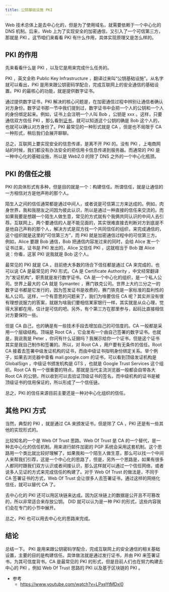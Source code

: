 ```yaml
---
title: 公钥基础设施 PKI
---
```


Web 技术总体上是去中心化的，但是为了使用域名，就需要依赖于一个中心化的 DNS 机制。后来，Web 上为了实现安全的加密通信，又引入了一个可信第三方，那就是 PKI 。这节咱们来看看 PKI 有什么作用，具体实现原理又是怎么样的。

## PKI 的作用

先来看看什么是 PKI ，以及它是用来完成什么任务的。

PKI ，英文全称 Public Key Infrastructure ，翻译过来叫“公钥基础设施”。从名字就可以看出，PKI 是用来跟公钥密码学配合，完成互联网上的安全通信的基础设置。PKI 的最核心的功能，就是提供数字证书。

通过提供数字证书，PKI 解决的核心问题是，在加密通信过程中辨别让通信者确认对方身份。数字证书那一节中我们提到过，数字证书中会把一个人的公钥和一个人的身份绑定起来。例如，证书上会注明一个人叫 Bob ，公钥是 xxx 。这样，只要通信双方信任 PKI ，那么看到[证书](cert)，就可以知道这个公钥的确是 Bob 这个人的，也就可以确认对方身份了。PKI 最常见的一种形式就是 CA ，但是也不局限于 CA 一种形式，稍后我们会展开聊聊。

总之，互联网上要实现安全的信息传递，是离不开 PKI 的。没有 PKI ，上电商网站的时候，我们都没有办法安全的把信用卡信息传递到服务器。而通常的 PKI 是一种中心化的基础设施，所以是 Web2.0 的除了 DNS 之外的一个中心化瓶颈。

## PKI 的信任之根

PKI 的具体形式有多种，但是目的就是一个：构建信任。所谓信任，就是让通信的一方相信对方是他声称的那个人。

陌生人之间的信任通常都是通过中间人，或者说是可信第三方来达成的。例如，肉身世界，我和我朋友之间因为彼此认识，所以是通过一种直接的信任来交流的。而如果我要是想跟一个陌生人做生意，常见的方式就有个我俩共同认识的中间人去引荐。互联网上，两个要通信的人是不能见面的，其实很难直接去判断对方到底是不是他自己声称的那个人，解决方式是双方找一个共同信任的组织，来完成通信的，这个组织就是这里的“可信第三方”，而 PKI 就是加密通信过程中的可信第三方。例如，Alice 要跟 Bob 通信，Bob 把通信内容发过来的同时，会给 Alice 发一个证书过来，证书是 PKI 发出的，Alice 又信任 PKI ，这就相当于 Bob 跟 Alice 说：你看，这家 PKI 说我就是 Bob 这个人。

最常见的 PKI 就是 CA 。目前绝大多数的场合下信任都是通过 CA 来完成的，也可以说 CA 是最常见的 PKI 形式。CA 是 Certificate Authority ，中文经常翻译为“发证机构”，职责就是发行数字证书。CA 是一个中心化的组织，是一个私人公司。世界上最大的 CA 就是 Symantec ，赛门铁克公司。世界上大约三分之一的数字证书都是它发行的，因为签发证书是收费的，赛门铁克是一家标准的盈利性的私人公司。这样，一个有意思的问题来了，我们为啥要信任 CA 呢？其实并没有很有理想说服力的答案，就跟为啥我们要相信某家银行一样，其实就是从众心理，觉得大家都在用，估计是可信的吧。另外，有个第三方在那里参与，起码比直接相信对方要保险一些。

但是 CA 自己，也的确是有一些技术手段去增加自己的可信度的。CA 一般都是采用一个层级结构。顶端是 Root CA ，它会发布一个由自己签署的数字证书。也就是，我说我是 Peter ，你问有什么证据吗？我展示给你一个证书，但是这个证书其实是我自己制作和签署的。所以，对 Root CA ，用户要有无条件的信任。Root CA 接着去签署中级发证机构的证书，而由中级证书指明身份绑定关系。举个例子，如果去浏览器中查看 mail.google.com 的证书，可以看到顶级发证机构是 GlobalSign ，中级证书颁发机构是 GTS ，也就是 Google Trust Services 这个组织。Root CA 有一个很重要的特点，那就是当代主流浏览器一般都会自带各大 Root CA 的公钥，所以收到可以去验证顶级证书的签名，而中级机构的证书是被顶级证书的信用保证的，所以形成了一个信任链。

总之，PKI 的信任来源目前主要还是一种对中心化组织的信任。

## 其他 PKI 方式

当然，典型的 PKI ，就是通过 CA 来颁发证书，但是除了 CA ，PKI 还是有一些其他的实现形式的。

比较知名的一个是 Web Of Trust 思路。Web Of Trust 是 CA 的一个替代，是一种去中心化的信任机制。用来进行邮件加密的 PGP 系统会采用这套机制。这个思路用一个类比就比较好理解了，如果我和一个陌生人做生意，那么可以找一个中间人来帮我们引荐，这是一个中心化的思路了，但是，另外一个思路是，如果有很多人都同时跟我们双方认识或者间接认识，那么这样就可以通过一个信任网络，或者说多人见证的方式来完成信任的构建了。对于 Web Of Trust 的做法是，不同于 CA 签署证书的方式，Web Of Trust 会让很多人去签署证书，通过这样的网络化信任，就可以替代 CA 了。

去中心化的 PKI 还可以用区块链来达成。因为区块链上的数据是公开且不可篡改的，所以非常适合来存放公钥。 DID 就可以认为是一种 PKI 的形式，这些内容我们会在专门的小节中展开。

总之，PKI 也可以用去中心化的思路来完成。

## 结论

总结一下。 PKI 是用来跟公钥密码学配合，完成互联网上的安全通信的相关基础设置，主要的目的是构建信任。具体做法就是通过发行证书，并由 PKI 来签署证书，为其可信度背书。CA 是最常见的 PKI 的形式，但是目前人们也在努力构建去中心的 PKI ，例如 Web Of Trust 思路的 PKI 以及基于区块链的 PKI 。

- 参考
  - https://www.youtube.com/watch?v=LPxeYtMDxl0
